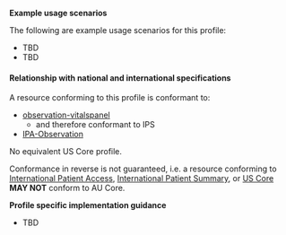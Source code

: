 **Example usage scenarios**

The following are example usage scenarios for this profile:

- TBD
- TBD


#### Relationship with national and international specifications

A resource conforming to this profile is conformant to:
- [observation-vitalspanel](http://hl7.org/fhir/R4/observation-vitalspanel.html)
  - and therefore conformant to IPS
- [IPA-Observation](https://build.fhir.org/ig/HL7/fhir-ipa/StructureDefinition-ipa-observation.html)

No equivalent US Core profile.

Conformance in reverse is not guaranteed, i.e. a resource conforming to [International Patient Access](https://build.fhir.org/ig/HL7/fhir-ipa), [International Patient Summary](http://build.fhir.org/ig/HL7/fhir-ips), or [US Core](http://hl7.org/fhir/us/core) **MAY NOT** conform to AU Core.


**Profile specific implementation guidance**

- TBD






